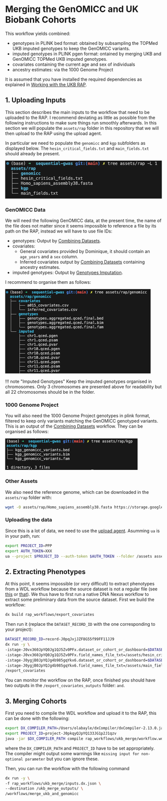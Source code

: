 # Merging the GenOMICC and UK Biobank Cohorts

This workflow yields combined:

- genotypes in PLINK bed format: obtained by subsampling the TOPMed UKB imputed genotypes to keep the GenOMICC variants.
- imputed genotypes in PLINK pgen format: ontained by merging UKB and GenOMICC TOPMed UKB imputed genotypes.
- covariates containing the current age and sex of individuals
- ancestry estimates: via the 1000 Genome Project

It is assumed that you have installed the required dependencies as explained in [Working with the UKB RAP](@ref).

## 1. Uploading Inputs

This section describes the main inputs to the workflow that need to be uploaded to the RAP. I recommend deviating as little as possible from the following instructions to make sure things run smoothly afterwards. In this section we will populate the `assets/rap` folder in this repository that we will then upload to the RAP using the upload agent.

In particular we need to populate the `genomicc` and `kgp` subfolders as displayed below. The `hesin_critical_fields.txt` and `main_fields.txt` should already be present.

![rap_assets_level_1](assets/rap_assets_level_1.png)

### GenOMICC Data

We will need the following GenOMICC data, at the present time, the name of the file does not matter since it seems impossible to reference a file by its path on the RAP, instead we will have to use file IDs: 

- genotypes: Output by [Combining Datasets](@ref).
- covariates: 
  - General covariates provided by Dominique, it should contain an `age_years` and a `sex` column.
  - Inferred covariates output by [Combining Datasets](@ref) containing ancestry estimates.
- imputed genotypes: Output by [Genotypes Imputation](@ref).

I recommend to organise them as follows:

![rap_assets_genomicc](assets/rap_assets_genomicc.png)

!!! note "Imputed Genotypes"
    Keep the imputed genotypes organised in chromosomes. Only 3 chromosomes are presented above for readability but all 22 chromosomes should be in the folder.

### 1000 Genome Project

You will also need the 1000 Genome Project genotypes in plink format, filtered to keep only variants matching the GenOMICC genotyped variants. This is an output of the [Combining Datasets](@ref) workflow. They can be organised as follows:

![rap_assets_kgp](assets/rap_assets_kgp.png)

### Other Assets

We also need the reference genome, which can be downloaded in the `assets/rap` folder with:

```bash
wget -O assets/rap/Homo_sapiens_assembly38.fasta https://storage.googleapis.com/genomics-public-data/resources/broad/hg38/v0/Homo_sapiens_assembly38.fasta
```

### Uploading the data

Since this is a lot of data, we need to use the [upload agent](https://documentation.dnanexus.com/downloads#installing-the-upload-agent). Asumming `ua` is in your path, run:

```bash
export PROJECT_ID=PPP
export AUTH_TOKEN=XXX
ua --project $PROJECT_ID --auth-token $AUTH_TOKEN --folder /assets assets/rap/ --recursive
```

## 2. Extracting Phenotypes

At this point, it seems impossible (or very difficult) to extract phenotypes from a WDL workflow because the source dataset is not a regular file (see [this](https://community.ukbiobank.ac.uk/hc/en-gb/community/posts/16019555833117-How-do-I-call-the-table-exporter-applet-from-my-WDL) or [that](https://community.ukbiobank.ac.uk/hc/en-gb/community/posts/16019577183901-I-would-like-to-access-phenotype-data-from-within-a-WDL-task-using-a-python-script-How-do-I-localize-the-database-file-as-an-input-to-the-task-I-m-getting-a-wrong-type-error)). We thus have to first run a native DNA Nexus workflow to extract some preliminary data from the source dataset. First we build the workflow:

```bash
dx build rap_workflows/export_covariates
```

Then run it (replace the `DATASET_RECORD_ID` with the one corresponding to your project):

```bash
DATASET_RECORD_ID=record-J0pqJxjJZF8G55f99FF11JJ9
dx run -y \
-istage-J0vx360JpYQ0Jg1QJ5Zv0PFx.dataset_or_cohort_or_dashboard=$DATASET_RECORD_ID \
-istage-J0vx360JpYQ0Jg1QJ5Zv0PFx.field_names_file_txt=/assets/hesin_critical_fields.txt \
-istage-J0ygjB0JpYQJg4b985gqYkx6.dataset_or_cohort_or_dashboard=$DATASET_RECORD_ID \
-istage-J0ygjB0JpYQJg4b985gqYkx6.field_names_file_txt=/assets/main_fields.txt \
/export_covariates
```

You can monitor the workflow on the RAP, once finished you should have two outputs in the `/export_covariates_outputs` folder: `` and ``.

## 3. Merging Cohorts

First you need to compile the WDL workflow and upload it to the RAP, this can be done with the following:

```bash
export DX_COMPILER_PATH=/Users/olabayle/dxCompiler/dxCompiler-2.13.0.jar
export PROJECT_ID=project-J0pkqyQJpYQ133JG1p2J1qzv
java -jar $DX_COMPILER_PATH compile rap_workflows/ukb_merge/workflow.wdl -f -project $PROJECT_ID -folder /workflows -inputs rap_workflows/ukb_merge/inputs.json
```

where the `DX_COMPILER_PATH` and `PROJECT_ID` have to be set appropriately. The compiler might output some warnings like `missing input for non-optional parameter` but you can ignore these.

Then, you can run the workflow with the following command

```bash
dx run -y \
-f rap_workflows/ukb_merge/inputs.dx.json \
--destination /ukb_merge_outputs/ \
/workflows/merge_ukb_and_genomicc
```
